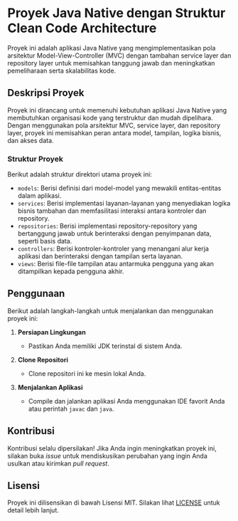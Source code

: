 # Proyek Java Native dengan Struktur Clean Code Architecture

Proyek ini adalah aplikasi Java Native yang mengimplementasikan pola arsitektur Model-View-Controller (MVC) dengan tambahan service layer dan repository layer untuk memisahkan tanggung jawab dan meningkatkan pemeliharaan serta skalabilitas kode.

## Deskripsi Proyek

Proyek ini dirancang untuk memenuhi kebutuhan aplikasi Java Native yang membutuhkan organisasi kode yang terstruktur dan mudah dipelihara. Dengan menggunakan pola arsitektur MVC, service layer, dan repository layer, proyek ini memisahkan peran antara model, tampilan, logika bisnis, dan akses data.

### Struktur Proyek

Berikut adalah struktur direktori utama proyek ini:

- `models`: Berisi definisi dari model-model yang mewakili entitas-entitas dalam aplikasi.
- `services`: Berisi implementasi layanan-layanan yang menyediakan logika bisnis tambahan dan memfasilitasi interaksi antara kontroler dan repository.
- `repositories`: Berisi implementasi repository-repository yang bertanggung jawab untuk berinteraksi dengan penyimpanan data, seperti basis data.
- `controllers`: Berisi kontroler-kontroler yang menangani alur kerja aplikasi dan berinteraksi dengan tampilan serta layanan.
- `views`: Berisi file-file tampilan atau antarmuka pengguna yang akan ditampilkan kepada pengguna akhir.

## Penggunaan

Berikut adalah langkah-langkah untuk menjalankan dan menggunakan proyek ini:

1. **Persiapan Lingkungan**
   - Pastikan Anda memiliki JDK terinstal di sistem Anda.

2. **Clone Repositori**
   - Clone repositori ini ke mesin lokal Anda.

3. **Menjalankan Aplikasi**
   - Compile dan jalankan aplikasi Anda menggunakan IDE favorit Anda atau perintah `javac` dan `java`.

## Kontribusi
Kontribusi selalu dipersilakan! Jika Anda ingin meningkatkan proyek ini, silakan buka *issue* untuk mendiskusikan perubahan yang ingin Anda usulkan atau kirimkan *pull request*.

## Lisensi
Proyek ini dilisensikan di bawah Lisensi MIT. Silakan lihat [LICENSE](LICENSE) untuk detail lebih lanjut.
